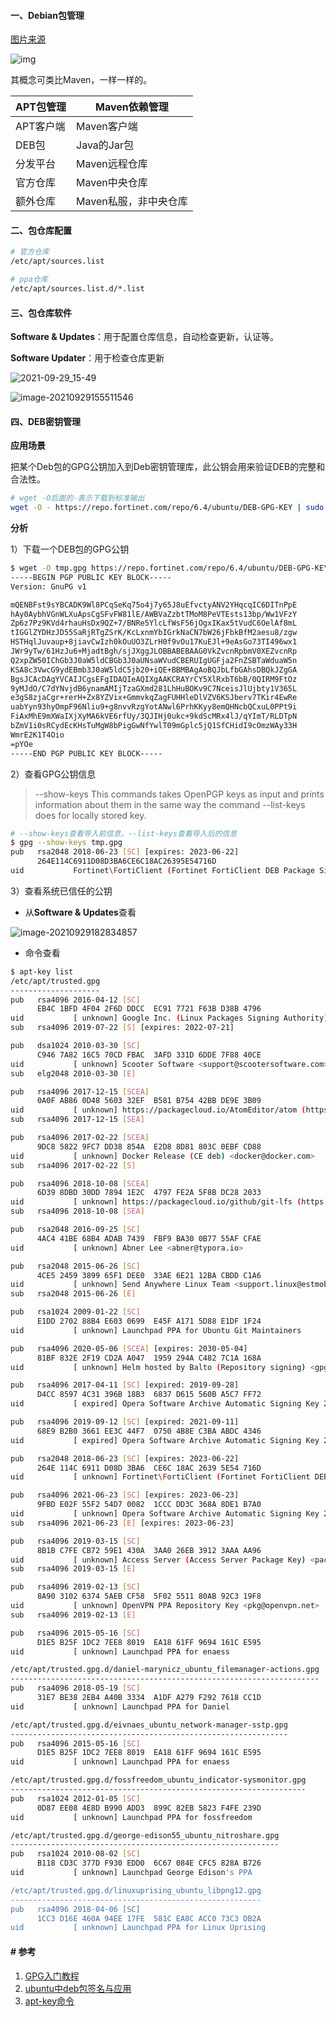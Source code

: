 #### 一、Debian包管理

[图片来源](https://blog.csdn.net/qq446293528/article/details/114376213)

![img](../../src/main/resources/picture/20210218192912726.png)

其概念可类比Maven，一样一样的。

| APT包管理 | Maven依赖管理         |
| --------- | --------------------- |
| APT客户端 | Maven客户端           |
| DEB包     | Java的Jar包           |
| 分发平台  | Maven远程仓库         |
| 官方仓库  | Maven中央仓库         |
| 额外仓库  | Maven私服，非中央仓库 |

#### 二、包仓库配置

```bash
# 官方仓库
/etc/apt/sources.list

# ppa仓库
/etc/apt/sources.list.d/*.list
```

#### 三、包仓库软件

**Software &  Updates**：用于配置仓库信息，自动检查更新，认证等。

**Software Updater**：用于检查仓库更新



![2021-09-29_15-49](../../src/main/resources/picture/2021-09-29_15-49.png)

![image-20210929155511546](../../src/main/resources/picture/image-20210929155511546.png)

#### 四、DEB密钥管理

**应用场景**

把某个Deb包的GPG公钥加入到Deb密钥管理库，此公钥会用来验证DEB的完整和合法性。

```bash
# wget -O后面的-表示下载到标准输出
wget -O - https://repo.fortinet.com/repo/6.4/ubuntu/DEB-GPG-KEY | sudo apt-key add -
```

**分析**

1）下载一个DEB包的GPG公钥

```bash
$ wget -O tmp.gpg https://repo.fortinet.com/repo/6.4/ubuntu/DEB-GPG-KEY
-----BEGIN PGP PUBLIC KEY BLOCK-----
Version: GnuPG v1

mQENBFst9sYBCADK9Wl8PCqSeKq75o4j7y65J8uEfvctyANV2YHqcqIC6DITnPpE
hAy0AybhVGnWLXuApsCgSFvFW81lE/AWBVaZzbtTMoM8PeVTEsts13bp/Ww1VFzY
Zp6z7Pz9KVd4rhauHsDx9QZ+7/BNRe5YlcLfWsF56jOgxIKax5tVudC6OelAf8mL
tIGGlZYDHzJD55SaRjRTgZSrK/KcLxnmYbIGrkNaCN7bW26jFbkBfM2aesu8/zgw
HSTHqlJuvaup+8jiavCwIzh0kOuUO3ZLrH0f9vOu17KuEJl+9eAsGo73TI496wx1
JWr9yTw/61HzJu6+MjadtBgh/sjJXggJLOBBABEBAAG0VkZvcnRpbmV0XEZvcnRp
Q2xpZW50IChGb3J0aW5ldCBGb3J0aUNsaWVudCBERUIgUGFja2FnZSBTaWduaW5n
KSA8c3VwcG9ydEBmb3J0aW5ldC5jb20+iQE+BBMBAgAoBQJbLfbGAhsDBQkJZgGA
BgsJCAcDAgYVCAIJCgsEFgIDAQIeAQIXgAAKCRAYrCY5XlRxbT6bB/0QIRM9FtOz
9yMJdO/C7dYNvjdB6ynamAMIjTzaGXmd281LhHuBOKv9C7NceisJlUjbty1V365L
e3gS8zjaCgr+rerH+Zx8YZVix+GmmvkqZagFUHHleDlVZV6KSJberv7TKir4EwRe
uabYyn93hyOmpF96Nliu9+g8nvvRzgYotANwl6PrhKKyy8emQHNcbQCxuL0PPt9i
FiAxMhE9mXWaIXjXyMA6kVE6rfUy/3QJIHj0ukc+9kdScMRx4lJ/qYImT/RLDTpN
bZmV1i0sRCydEcKHsTuMgW8bPigGwNfYwlT09mGplc5jQ1SfCHidI9cOmzWAy33H
WmrE2K1T4Oio
=pYOe
-----END PGP PUBLIC KEY BLOCK-----
```

2）查看GPG公钥信息

> --show-keys
>               This  commands takes OpenPGP keys as input and prints information about them in the same
>  way the command --list-keys does for locally stored key.

```bash
# --show-keys查看导入前信息，--list-keys查看导入后的信息
$ gpg --show-keys tmp.gpg
pub   rsa2048 2018-06-23 [SC] [expires: 2023-06-22]
      264E114C6911D08D3BA6CE6C18AC26395E54716D
uid           Fortinet\FortiClient (Fortinet FortiClient DEB Package Signing) <support@fortinet.com>
```

3）查看系统已信任的公钥

* 从**Software & Updates**查看

![image-20210929182834857](../../src/main/resources/picture/image-20210929182834857.png)

* 命令查看

```bash
$ apt-key list
/etc/apt/trusted.gpg
--------------------
pub   rsa4096 2016-04-12 [SC]
      EB4C 1BFD 4F04 2F6D DDCC  EC91 7721 F63B D38B 4796
uid           [ unknown] Google Inc. (Linux Packages Signing Authority) <linux-packages-keymaster@google.com>
sub   rsa4096 2019-07-22 [S] [expires: 2022-07-21]

pub   dsa1024 2010-03-30 [SC]
      C946 7A82 16C5 70CD FBAC  3AFD 331D 6DDE 7F88 40CE
uid           [ unknown] Scooter Software <support@scootersoftware.com>
sub   elg2048 2010-03-30 [E]

pub   rsa4096 2017-12-15 [SCEA]
      0A0F AB86 0D48 5603 32EF  B581 B754 42BB DE9E 3B09
uid           [ unknown] https://packagecloud.io/AtomEditor/atom (https://packagecloud.io/docs#gpg_signing) <support@packagecloud.io>
sub   rsa4096 2017-12-15 [SEA]

pub   rsa4096 2017-02-22 [SCEA]
      9DC8 5822 9FC7 DD38 854A  E2D8 8D81 803C 0EBF CD88
uid           [ unknown] Docker Release (CE deb) <docker@docker.com>
sub   rsa4096 2017-02-22 [S]

pub   rsa4096 2018-10-08 [SCEA]
      6D39 8DBD 30DD 7894 1E2C  4797 FE2A 5F8B DC28 2033
uid           [ unknown] https://packagecloud.io/github/git-lfs (https://packagecloud.io/docs#gpg_signing) <support@packagecloud.io>
sub   rsa4096 2018-10-08 [SEA]

pub   rsa2048 2016-09-25 [SC]
      4AC4 41BE 68B4 ADAB 7439  FBF9 BA30 0B77 55AF CFAE
uid           [ unknown] Abner Lee <abner@typora.io>

pub   rsa2048 2015-06-26 [SC]
      4CE5 2459 3899 65F1 DEE0  33AE 6E21 12BA CBDD C1A6
uid           [ unknown] Send Anywhere Linux Team <support.linux@estmob.com>
sub   rsa2048 2015-06-26 [E]

pub   rsa1024 2009-01-22 [SC]
      E1DD 2702 88B4 E603 0699  E45F A171 5D88 E1DF 1F24
uid           [ unknown] Launchpad PPA for Ubuntu Git Maintainers

pub   rsa4096 2020-05-06 [SCEA] [expires: 2030-05-04]
      81BF 832E 2F19 CD2A A047  1959 294A C482 7C1A 168A
uid           [ unknown] Helm hosted by Balto (Repository signing) <gpgsecurity@getbalto.com>

pub   rsa4096 2017-04-11 [SC] [expired: 2019-09-28]
      D4CC 8597 4C31 396B 18B3  6837 D615 560B A5C7 FF72
uid           [ expired] Opera Software Archive Automatic Signing Key 2017 <packager@opera.com>

pub   rsa4096 2019-09-12 [SC] [expired: 2021-09-11]
      68E9 B2B0 3661 EE3C 44F7  0750 4B8E C3BA ABDC 4346
uid           [ expired] Opera Software Archive Automatic Signing Key 2019 <packager@opera.com>

pub   rsa2048 2018-06-23 [SC] [expires: 2023-06-22]
      264E 114C 6911 D08D 3BA6  CE6C 18AC 2639 5E54 716D
uid           [ unknown] Fortinet\FortiClient (Fortinet FortiClient DEB Package Signing) <support@fortinet.com>

pub   rsa4096 2021-06-23 [SC] [expires: 2023-06-23]
      9FBD E02F 55F2 54D7 0082  1CCC DD3C 368A 8DE1 B7A0
uid           [ unknown] Opera Software Archive Automatic Signing Key 2021 <packager@opera.com>
sub   rsa4096 2021-06-23 [E] [expires: 2023-06-23]

pub   rsa4096 2019-03-15 [SC]
      8B1B C7FE CB72 59E1 430A  3AA0 26EB 3912 3AAA AA96
uid           [ unknown] Access Server (Access Server Package Key) <packaging@openvpn.net>
sub   rsa4096 2019-03-15 [E]

pub   rsa4096 2019-02-13 [SC]
      8A90 3102 6374 5AEB CF58  5F02 5511 80AB 92C3 19F8
uid           [ unknown] OpenVPN PPA Repository Key <pkg@openvpn.net>
sub   rsa4096 2019-02-13 [E]

pub   rsa4096 2015-05-16 [SC]
      D1E5 B25F 1DC2 7EE8 8019  EA18 61FF 9694 161C E595
uid           [ unknown] Launchpad PPA for enaess

/etc/apt/trusted.gpg.d/daniel-marynicz_ubuntu_filemanager-actions.gpg
---------------------------------------------------------------------
pub   rsa4096 2018-05-19 [SC]
      31E7 BE38 2EB4 A40B 3334  A1DF A279 F292 7618 CC1D
uid           [ unknown] Launchpad PPA for Daniel

/etc/apt/trusted.gpg.d/eivnaes_ubuntu_network-manager-sstp.gpg
--------------------------------------------------------------
pub   rsa4096 2015-05-16 [SC]
      D1E5 B25F 1DC2 7EE8 8019  EA18 61FF 9694 161C E595
uid           [ unknown] Launchpad PPA for enaess

/etc/apt/trusted.gpg.d/fossfreedom_ubuntu_indicator-sysmonitor.gpg
------------------------------------------------------------------
pub   rsa1024 2012-01-05 [SC]
      0D87 EE08 4E8D B990 ADD3  899C 82EB 5823 F4FE 239D
uid           [ unknown] Launchpad PPA for fossfreedom

/etc/apt/trusted.gpg.d/george-edison55_ubuntu_nitroshare.gpg
------------------------------------------------------------
pub   rsa1024 2010-08-02 [SC]
      B118 CD3C 377D F930 EDD0  6C67 084E CFC5 828A B726
uid           [ unknown] Launchpad George Edison's PPA

/etc/apt/trusted.gpg.d/linuxuprising_ubuntu_libpng12.gpg
--------------------------------------------------------
pub   rsa4096 2018-04-06 [SC]
      1CC3 D16E 460A 94EE 17FE  581C EA8C ACC0 73C3 DB2A
uid           [ unknown] Launchpad PPA for Linux Uprising
```

#### # 参考

1. [GPG入门教程](https://www.ruanyifeng.com/blog/2013/07/gpg.html)
2. [ubuntu中deb包签名与应用](https://blog.csdn.net/yikunbai5708/article/details/117070779)
3. [apt-key命令](https://man.linuxde.net/apt-key)
